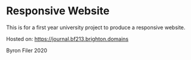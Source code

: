# Responsive Website

This is for a first year university project to produce a responsive website.

Hosted on: https://journal.bf213.brighton.domains

Byron Filer 2020
